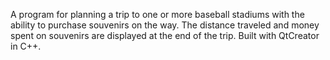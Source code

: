 A program for planning a trip to one or more baseball stadiums with the ability to purchase souvenirs on the way. The distance traveled and money spent on souvenirs are displayed at the end of the trip. Built with QtCreator in C++.
